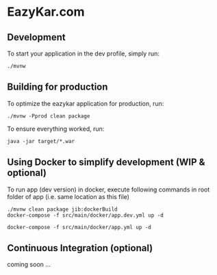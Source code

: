 # EazyKar.com

## Development

To start your application in the dev profile, simply run:

    ./mvnw 

## Building for production

To optimize the eazykar application for production, run:

    ./mvnw -Pprod clean package

To ensure everything worked, run:

    java -jar target/*.war

## Using Docker to simplify development (WIP & optional)

To run app (dev version) in docker, execute following commands in root folder of app (i.e. same location as this file)

    ./mvnw clean package jib:dockerBuild
    docker-compose -f src/main/docker/app.dev.yml up -d
    
    docker-compose -f src/main/docker/app.yml up -d

## Continuous Integration (optional)

coming soon ...

